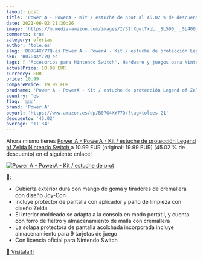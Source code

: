 ```yaml
---
layout: post
title: 'Power A - PowerA - Kit / estuche de prot al 45.02 % de descuento'
date: 2021-06-02 21:30:26
image: 'https://m.media-amazon.com/images/I/31fXgwlTxqL._SL500_._SL400_.jpg'
comments: true
category: ofertas
author: 'tole.es'
slug: 'B07G4XY77Q-es Power A - PowerA - Kit / estuche de protección Legend of...'
sku: 'B07G4XY77Q-es'
tags: [ 'Accesorios para Nintendo Switch','Hardware y juegos para Nintendo Switch','Videojuegos','nintendo','power a', ]
actualPrice: 10.99 EUR
currency: EUR
price: 10.99
comparePrice: 19.99 EUR
prodname: 'Power A - PowerA - Kit / estuche de protección Legend of Zelda  Nintendo Switch '
country: 'es'
flag: '🇪🇸'
brand: 'Power A'
buyurl: 'https://www.amazon.es/dp/B07G4XY77Q/?tag=tolees-21'
descuento: '45.02'
average: '11.34'
---
```


Ahora mismo tienes [Power A - PowerA - Kit / estuche de protección Legend of Zelda  Nintendo Switch ](https://www.amazon.es/dp/B07G4XY77Q/?tag=tolees-21) a 10.99 EUR (original: 19.99 EUR) (45.02 %  de descuento) en el siguiente enlace!

[![Power A - PowerA - Kit / estuche de prot](https://m.media-amazon.com/images/I/31fXgwlTxqL._SL500_._SL400_.jpg)](https://www.amazon.es/dp/B07G4XY77Q/?tag=tolees-21)

🔎:

- Cubierta exterior dura con mango de goma y tiradores de cremallera con diseño Joy-Con
- Incluye protector de pantalla con aplicador y paño de limpieza con diseño Zelda
- El interior moldeado se adapta a la consola en modo portátil, y cuenta con forro de fieltro y almacenamiento de malla con cremallera
- La solapa protectora de pantalla acolchada incorporada incluye almacenamiento para 9 tarjetas de juego
- Con licencia oficial para Nintendo Switch

[🛒 Visítala!!!](https://www.amazon.es/dp/B07G4XY77Q/?tag=tolees-21)
